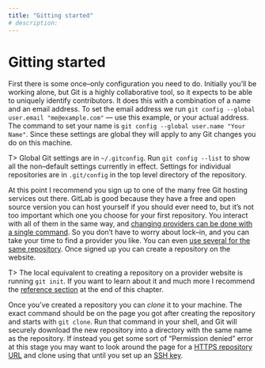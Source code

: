 ```yaml
---
title: "Gitting started"
# description:
---
```


# Gitting started


First there is some once–only configuration you need to do. Initially you’ll be working alone, but Git is a highly collaborative tool, so it expects to be able to uniquely identify contributors. It does this with a combination of a name and an email address. To set the email address we run `git config --global user.email "me@example.com"` — use this example, or your actual address. The command to set your name is `git config --global user.name "Your Name"`. Since these settings are global they will apply to any Git changes you do on this machine.

T> Global Git settings are in `~/.gitconfig`. Run `git config --list` to show all the non–default settings currently in effect. Settings for individual repositories are in `.git/config` in the top level directory of the repository.

At this point I recommend you sign up to one of the many free Git hosting services out there. GitLab is good because they have a free and open source version you can host yourself if you should ever need to, but it’s not too important which one you choose for your first repository. You interact with all of them in the same way, and [changing providers can be done with a single command](https://stackoverflow.com/q/2432764/96588). So you don’t have to worry about lock–in, and you can take your time to find a provider you like. You can even [use several for the same repository](https://stackoverflow.com/q/849308/96588). Once signed up you can create a repository on the website.

T> The local equivalent to creating a repository on a provider website is running `git init`. If you want to learn about it and much more I recommend the [reference section](#reference) at the end of this chapter.

Once you’ve created a repository you can *clone* it to your machine. The exact command should be on the page you got after creating the repository and starts with `git clone`. Run that command in your shell, and Git will securely download the new repository into a directory with the same name as the repository. If instead you get some sort of “Permission denied” error at this stage you may want to look around the page for a [HTTPS repository URL](https://www.git-scm.com/docs/git-clone#_git_urls_a_id_urls_a) and clone using that until you set up an [SSH key](#ssh).
